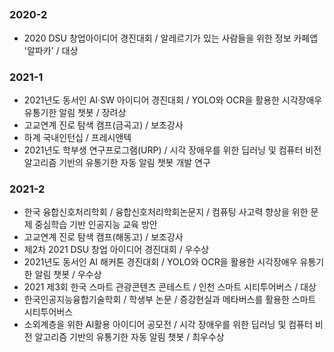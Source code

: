 ##
### 2020-2
- 2020 DSU 창업아이디어 경진대회 / 알레르기가 있는 사람들을 위한 정보 카페앱 '알파카' / 대상

### 2021-1
- 2021년도 동서인 AI·SW 아이디어 경진대회 / YOLO와 OCR을 활용한 시각장애우 유통기한 알림 챗봇 / 장려상
- 고교연계 진로 탐색 캠프(금곡고) / 보조강사
- 하계 국내인턴십 / 프레시앤텍
- 2021년도 학부생 연구프로그램(URP) / 시각 장애우를 위한 딥러닝 및 컴퓨터 비전 알고리즘 기반의 유통기한 자동 알림 챗봇 개발 연구

### 2021-2
- 한국 융합신호처리학회 / 융합신호처리학회논문지 / 컴퓨팅 사고력 향상을 위한 문제 중심학습 기반 인공지능 교육 방안
- 고교연계 진로 탐색 캠프(해동고) / 보조강사
- 제2차 2021 DSU 창업 아이디어 경진대회 / 우수상
- 2021년도 동서인 AI 해커톤 경진대회 / YOLO와 OCR을 활용한 시각장애우 유통기한 알림 챗봇 / 우수상
- 2021 제3회 한국 스마트 관광콘텐츠 콘테스트 / 인천 스마트 시티투어버스 / 대상
- 한국인공지능융합기술학회 / 학생부 논문 / 증강현실과 메타버스를 활용한 스마트 시티투어버스
- 소외계층을 위한 AI활용 아이디어 공모전 / 시각 장애우를 위한 딥러닝 및 컴퓨터 비전 알고리즘 기반의 유통기한 자동 알림 챗봇 / 최우수상

<!--
**minseong-dev/minseong-dev** is a ✨ _special_ ✨ repository because its `README.md` (this file) appears on your GitHub profile.

Here are some ideas to get you started:

- 🔭 I’m currently working on ...
- 🌱 I’m currently learning ...
- 👯 I’m looking to collaborate on ...
- 🤔 I’m looking for help with ...
- 💬 Ask me about ...
- 📫 How to reach me: ...
- 😄 Pronouns: ...
- ⚡ Fun fact: ...
-->

